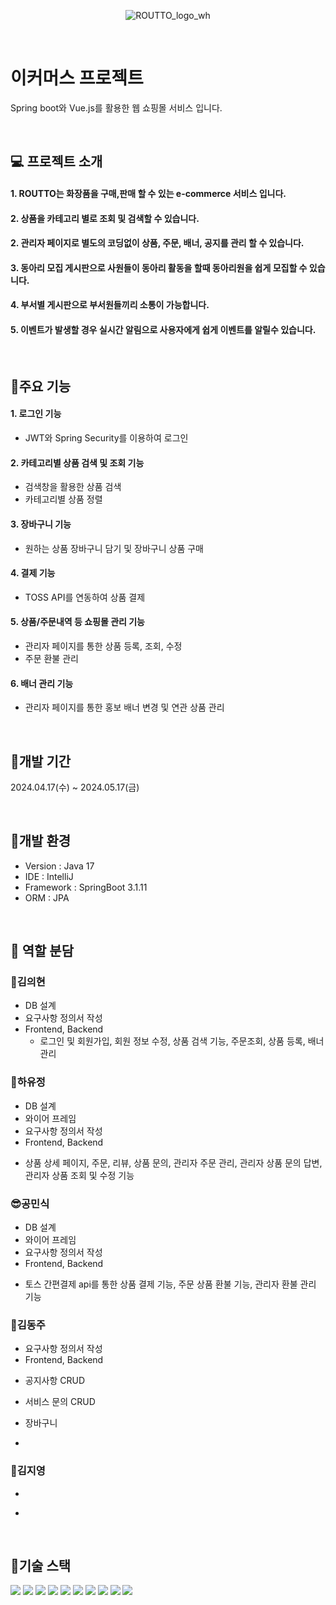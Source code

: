 <div align="center">


![ROUTTO_logo_wh](https://github.com/Bkukim/LottoTeamProject/assets/153472858/a9bb5f19-83ad-4f38-bc90-cf06d36fc4f8)
</div>

<br>

#  이커머스 프로젝트
Spring boot와 Vue.js를 활용한 웹 쇼핑몰 서비스 입니다.

<br>


## 💻 프로젝트 소개
#### 1. ROUTTO는 화장품을 구매,판매 할 수 있는 e-commerce 서비스 입니다.
#### 2. 상품을 카테고리 별로 조회 및 검색할 수 있습니다.
#### 2. 관리자 페이지로 별도의 코딩없이 상품, 주문, 배너, 공지를 관리 할 수 있습니다.
#### 3. 동아리 모집 게시판으로 사원들이 동아리 활동을 할때 동아리원을 쉽게 모집할 수 있습니다.
#### 4. 부서별 게시판으로 부서원들끼리 소통이 가능합니다.
#### 5. 이벤트가 발생할 경우 실시간 알림으로 사용자에게 쉽게 이벤트를 알릴수 있습니다.

<br>

## 📌주요 기능
#### 1. 로그인 기능
 - JWT와 Spring Security를 이용하여 로그인 
#### 2. 카테고리별 상품 검색 및 조회 기능
 - 검색창을 활용한 상품 검색
 - 카테고리별 상품 정렬
#### 3. 장바구니 기능
 - 원하는 상품 장바구니 담기 및 장바구니 상품 구매
#### 4. 결제 기능
 - TOSS API를 연동하여 상품 결제
#### 5. 상품/주문내역 등 쇼핑몰 관리 기능
 - 관리자 페이지를 통한 상품 등록, 조회, 수정
 - 주문 환불 관리
#### 6. 배너 관리 기능
 - 관리자 페이지를 통한 홍보 배너 변경 및 연관 상품 관리

<br>

## 📌개발 기간
2024.04.17(수) ~ 2024.05.17(금)

<br>

## 📌개발 환경
- Version : Java 17
- IDE : IntelliJ
- Framework : SpringBoot 3.1.11
- ORM : JPA

<br>

## 📌 역할 분담

### 👦김의현
* DB 설계
* 요구사항 정의서 작성
* Frontend, Backend 
  + 로그인 및 회원가입, 회원 정보 수정, 상품 검색 기능, 주문조회, 상품 등록, 배너 관리


### 👻하유정
* DB 설계
* 와이어 프레임
* 요구사항 정의서 작성
* Frontend, Backend
 + 상품 상세 페이지, 주문, 리뷰, 상품 문의, 관리자 주문 관리, 관리자 상품 문의 답변, 관리자 상품 조회 및 수정 기능
 

### 😎공민식
* DB 설계
* 와이어 프레임
* 요구사항 정의서 작성
* Frontend, Backend
 + 토스 간편결제 api를 통한 상품 결제 기능, 주문 상품 환불 기능, 관리자 환불 관리 기능

### 🐬김동주
* 요구사항 정의서 작성
* Frontend, Backend
 + 공지사항 CRUD
 + 서비스 문의 CRUD
 + 장바구니

 +

### 🐬김지영
* 
 +


<br>

## 📌기술 스택
<img src="https://img.shields.io/badge/html5-E34F26?style=for-the-badge&logo=html5&logoColor=white"/> <img src="https://img.shields.io/badge/css-1572B6?style=for-the-badge&logo=css3&logoColor=white"/> <img src="https://img.shields.io/badge/javascript-F7DF1E?style=for-the-badge&logo=javascript&logoColor=black"/> <img src="https://img.shields.io/badge/vue.js-4FC08D?style=for-the-badge&logo=vue.js&logoColor=white"/> <img src="https://img.shields.io/badge/springboot-6DB33F?style=for-the-badge&logo=springboot&logoColor=white"/> 
<img src="https://img.shields.io/badge/github-181717?style=for-the-badge&logo=github&logoColor=white"/> <img src="https://img.shields.io/badge/git-F05032?style=for-the-badge&logo=git&logoColor=white"/> <img src="https://img.shields.io/badge/oracle-F80000?style=for-the-badge&logo=oracle&logoColor=white"> <img src="https://img.shields.io/badge/bootstrap-7952B3?style=for-the-badge&logo=bootstrap&logoColor=white"> <img src="https://img.shields.io/badge/java-007396?style=for-the-badge&logo=OpenJDK&logoColor=white">


